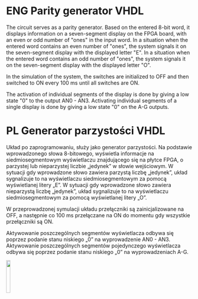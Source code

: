 # ENG Parity generator VHDL
The circuit serves as a parity generator. Based on the entered 8-bit word, it displays information on a seven-segment display on the FPGA board, with an even or odd number of "ones" in the input word.
In a situation when the entered word contains an even number of "ones", the system signals it on the seven-segment display with the displayed letter "E".
In a situation when the entered word contains an odd number of "ones", the system signals it on the seven-segment display with the displayed letter "O".

In the simulation of the system, the switches are initialized to OFF and then switched to ON every 100 ms until all switches are ON.

The activation of individual segments of the display is done by giving a low state "0" to the output AN0 - AN3.
Activating individual segments of a single display is done by giving a low state "0" on the A-G outputs.

# PL Generator parzystości VHDL
Układ po zaprogramowaniu, służy jako generator parzystości. Na podstawie wprowadzonego słowa 8-bitowego, wyświetla informacje na siedmiosegmentowym wyświetlaczu znajdującego się na płytce FPGA, o parzystej lub nieparzystej liczbie „jedynek” w słowie wejściowym.
W sytuacji gdy wprowadzone słowo zawiera parzystą liczbę „jedynek”, układ sygnalizuje to na wyświetlaczu siedmiosegmentowym za pomocą wyświetlanej litery „E”.
W sytuacji gdy wprowadzone słowo zawiera nieparzystą liczbę „jedynek”, układ sygnalizuje to na wyświetlaczu siedmiosegmentowym za pomocą wyświetlanej litery „O”.

W przeprowadzonej symulacji układu przełączniki są zainicjalizowane na OFF, a następnie co 100 ms przełączane na ON do momentu gdy wszystkie przełączniki są ON.

Aktywowanie poszczególnych segmentów wyświetlacza odbywa się poprzez podanie stanu niskiego „0” na wyprowadzenie AN0 - AN3.
Aktywowanie poszczególnych segmentów pojedynczego wyświetlacza odbywa się poprzez podanie stanu niskiego „0” na wyprowadzeniach A-G.


<img src="https://user-images.githubusercontent.com/79804729/158474784-55bc23ea-211a-431b-a8d9-0ef59d0b232f.png" width="15%"></img> 
